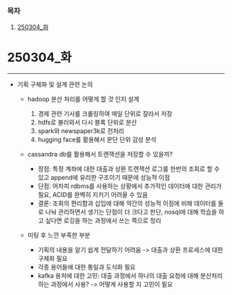 ### 목차

1. [250304\_화](#250304_화)

# 250304\_화

---

- 기획 구체화 및 설계 관련 논의

  - hadoop 분산 처리를 어떻게 할 것 인지 설계

    1. 경제 관련 기사를 크롤링하여 매일 단위로 잘라서 저장
    2. hdfs로 불러와서 다시 블록 단위로 분산
    3. spark와 newspaper3k로 전처리
    4. hugging face를 활용해서 문단 단위 감성 분석

  - cassandra db를 활용해서 트랜잭션을 저장할 수 있을까?

    - 장점: 특정 계좌에 대한 대출과 상환 트랜잭션 로그를 한번의 조회로 할 수 있고 append에 유리한 구조이기 때문에 성능적 이점
    - 단점: 어차피 rdbms를 사용하는 상황에서 추가적인 데이터에 대한 관리가 필요, ACID를 완벽히 지키기 어려울 수 있음
    - 결론: 조회의 편리함과 삽입에 대해 약간의 성능적 이점에 비해 데이터를 둘로 나눠 관리하면서 생기는 단점이 더 크다고 판단, nosql에 대해 학습을 하고 싶다면 로깅을 하는 과정에서 쓰는 쪽으로 정리

  - 미팅 후 느낀 부족한 부분
    - 기획의 내용을 알기 쉽게 전달하기 어려움 -> 대출과 상환 프로세스에 대한 구체화 필요
    - 각종 용어들에 대한 통일과 도식화 필요
    - kafka 용처에 대한 고민: 대출 과정에서 하나의 대출 요청에 대해 분산처리하는 과정에서 사용? -> 어떻게 사용할 지 고민이 필요
